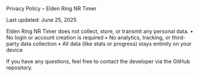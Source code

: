Privacy Policy – Elden Ring NR Timer

Last updated: June 25, 2025

Elden Ring NR Timer does not collect, store, or transmit any personal data.
	•	No login or account creation is required
	•	No analytics, tracking, or third-party data collection
	•	All data (like stats or progress) stays entirely on your device

If you have any questions, feel free to contact the developer via the GitHub repository.
